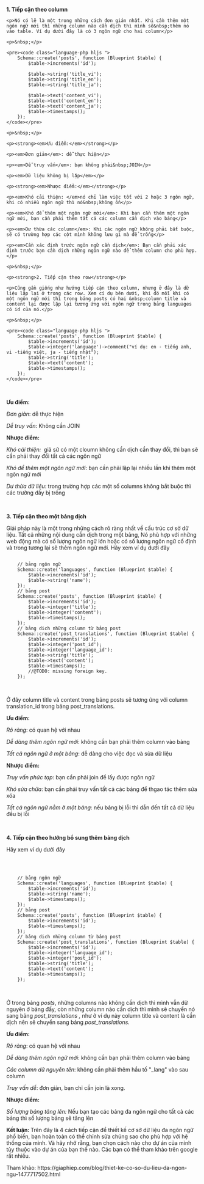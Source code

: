 <div>
    <p><strong>1. Tiếp cận theo column</strong></p>

    <p>Nó có lẽ là một trong những cách đơn giản nhất. Khi cần thêm một ngôn ngữ mới thì những column nào cần dịch thì mình sẽ&nbsp;thêm nó vào table. Ví dụ dưới đây là có 3 ngôn ngữ cho hai column</p>

    <p>&nbsp;</p>

    <pre><code class="language-php hljs ">
        Schema::create('posts', function (Blueprint $table) {
            $table->increments('id');
            
            $table->string('title_vi');
            $table->string('title_en');
            $table->string('title_ja');

            $table->text('content_vi');
            $table->text('content_en');
            $table->text('content_ja');
            $table->timestamps();
        });
    </code></pre>

    <p>&nbsp;</p>

    <p><strong><em>Ưu điểm:</em></strong></p>

    <p><em>Đơn giản</em>: dễ thực hiện</p>

    <p><em>Dễ truy vấn</em>: bạn không phải&nbsp;JOIN</p>

    <p><em>Dữ liệu không bị lặp</em></p>

    <p><strong><em>Nhược điểm:</em></strong></p>

    <p><em>Khó cải thiện: </em>nó chỉ làm việc tốt với 2 hoặc 3 ngôn ngữ, khi có nhiều ngôn ngữ thì nó&nbsp;không ổn</p>

    <p><em>Khó để thêm một ngôn ngữ mới</em>: Khi bạn cần thêm một ngôn ngữ mới, bạn cần phải thêm tất cả các column cần dịch vào bảng</p>

    <p><em>Dư thừa các column</em>: Khi các ngôn ngữ không phải bắt buộc, sẽ có trường hợp các cột mình không lưu gì mà để trống</p>

    <p><em>Cần xác định trước ngôn ngữ cần dịch</em>: Bạn cần phải xác định trước bạn cần dịch những ngôn ngữ nào để thêm column cho phù hợp.</p>

    <p>&nbsp;</p>

    <p><strong>2. Tiếp cận theo row</strong></p>

    <p>Cũng gần giống như hướng tiếp cận theo column, nhưng ở đây là dữ liệu lặp lại ở trong các row. Xem cí dụ bên dưới, khi đó mỗi khi có một ngôn ngữ mới thì trong bảng posts có hai &nbsp;column title và content lại được lặp lại tương ứng với ngôn ngữ trong bảng languages có id của nó.</p>

    <p>&nbsp;</p>

    <pre><code class="language-php hljs ">
        Schema::create('posts', function (Blueprint $table) {
            $table->increments('id');
            $table->integer('language')->comment("ví dụ: en - tiếng anh, vi -tiếng việt, ja - tiếng nhật");
            $table->string('title');
            $table->text('content');
            $table->timestamps();
        });
    </code></pre>

<p>&nbsp;</p>

<p><strong>Ưu điểm:</strong></p>

<p><em>Đơn giản</em>: dễ thực hiện</p>

<p><em>Dễ truy vấn</em>: Không cần JOIN</p>

<p><strong>Nhược điểm:</strong></p>

<p><em>Khó cải thiện: &nbsp;</em>giả sử có một cloumn không cần dịch cần thay đổi, thì bạn sẽ cần phải thay đổi tất cả các ngôn ngữ</p>

<p><em>Khó để thêm một ngôn ngữ mới</em>: bạn cần phải lặp lại nhiều lần khi thêm một ngôn ngữ mới</p>

<p><em>Dư thừa dữ liệu</em>: trong trường hợp các một số columns không bắt buộc thì các trường đấy bị trống</p>

<p>&nbsp;</p>

<p><strong>3. Tiếp cận theo một bảng dịch</strong></p>

<p>Giải pháp này là một trong những cách&nbsp;rõ ràng nhất về cấu trúc cơ sở dữ liệu. Tất cả những nội dung cần dịch trong một bảng, Nó phù hợp với những web động mà có&nbsp;số lượng ngôn ngữ lớn hoặc có số lượng ngôn ngữ cố định và trong tương lại sẽ thêm ngôn ngữ mới. Hãy xem ví dụ dưới đây</p>

<pre><code class="language-php hljs ">
    // bảng ngôn ngữ
    Schema::create('languages', function (Blueprint $table) {
        $table->increments('id');
        $table->string('name');
    });
    // bảng post
    Schema::create('posts', function (Blueprint $table) {
        $table->increments('id');
        $table->integer('title');
        $table->integer('content');
        $table->timestamps();
    });
    // bảng dich những column từ bảng post
    Schema::create('post_translations', function (Blueprint $table) {
        $table->increments('id');
        $table->integer('post_id');
        $table->integer('language_id');
        $table->string('title');
        $table->text('content');
        $table->timestamps();
        //@TODO: missing foreign key.
    });
</code></pre>

<p>&nbsp;</p>

<p>Ở đây column title và content trong bảng posts sẽ tương ứng với column translation_id trong bảng post_translations.</p>

<p><strong>Ưu điểm:</strong></p>

<p><em>Rõ ràng</em>:&nbsp;có quan hệ với nhau</p>

<p><em>Dễ dàng thêm ngôn ngữ mới</em>: không cần bạn phải thêm column vào bảng</p>

<p><em>Tất cả ngôn ngữ ở một bảng</em>: dễ dàng cho việc đọc và sửa dữ liệu</p>

<p><strong>Nhược điểm:</strong></p>

<p><em>Truy vấn phức tạp</em>: bạn cần phải join để lấy được ngôn ngữ</p>

<p><em>Khó sửa chữa</em>: bạn cần phải truy vấn tất cả các bảng để thgao tác thêm sửa xóa</p>

<p><em>Tất cả ngôn ngữ nằm ở một bảng</em>: nếu bảng bị lỗi thì dẫn đến tất cả dữ liệu đều bị lỗi</p>

<p>&nbsp;</p>

<p><strong>4. Tiếp cận theo hướng bổ sung thêm bảng dịch</strong></p>

<p>Hãy xem ví dụ dưới đây</p>

<p>&nbsp;</p>

<pre><code class="language-php hljs ">
    // bảng ngôn ngữ
    Schema::create('languages', function (Blueprint $table) {
        $table->increments('id');
        $table->string('name');
        $table->timestamps();
    });
    // bảng post
    Schema::create('posts', function (Blueprint $table) {
        $table->increments('id');
        $table->timestamps();
    });
    // bảng dich những column từ bảng post
    Schema::create('post_translations', function (Blueprint $table) {
        $table->increments('id');
        $table->integer('language_id');
        $table->integer('post_id');
        $table->string('title');
        $table->text('content');
        $table->timestamps();
    });
</code></pre>

<p>&nbsp;</p>

<p>Ở trong bảng <em>posts</em>, những columns nào không cần dịch thì mình vẫn dữ nguyên ở bảng đấy, còn những column nào cần dịch thì mình sẽ chuyển nó sang bảng <em>post_translations , </em>như ở ví dụ này column title và content là cần dịch nên sẽ chuyển sang bảng <em>post_translations.</em></p>

<p><strong>Ưu điểm:</strong></p>

<p><em>Rõ ràng</em>:&nbsp;có quan hệ với nhau</p>

<p><em>Dễ dàng thêm ngôn ngữ mới</em>: không cần bạn phải thêm column vào bảng</p>

<p><em>Các column dữ nguyên tên</em>: không cần phải thêm hầu tố "_lang" vào sau column</p>

<p><em>Truy vấn dễ</em>: đơn giản,&nbsp;bạn chỉ cần join là xong.</p>

<p><strong>Nhược điểm:</strong></p>

<p><em>Số lượng bảng tăng lên:&nbsp;</em>Nếu bạn tạo các bảng đa ngôn ngữ cho tất cả các bảng thì số lượng bảng sẽ tăng lên</p>

<p><strong>Kết luận:&nbsp;</strong>Trên đây là 4 cách tiếp cận để thiết kế cơ sở dữ liệu đa ngôn ngữ phổ biến, bạn hoàn toàn có thể chỉnh sửa chúng sao cho phù hợp với hệ thống của mình. Và hãy nhớ rằng, bạn chọn cách nào cho dự án của mình tùy thuộc vào dự án của bạn thế nào. Các bạn có thể tham khảo trên google rất nhiều.</p>

<p>Tham khảo: https://giaphiep.com/blog/thiet-ke-co-so-du-lieu-da-ngon-ngu-1477717502.html</p>

</div>
